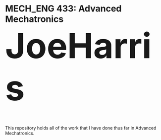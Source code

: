 # MECH_ENG 433: Advanced Mechatronics </br><span style="font-size:4em">JoeHarris</span>
</br></br>
This repository holds all of the work that I have done thus far in Advanced Mechatronics.
